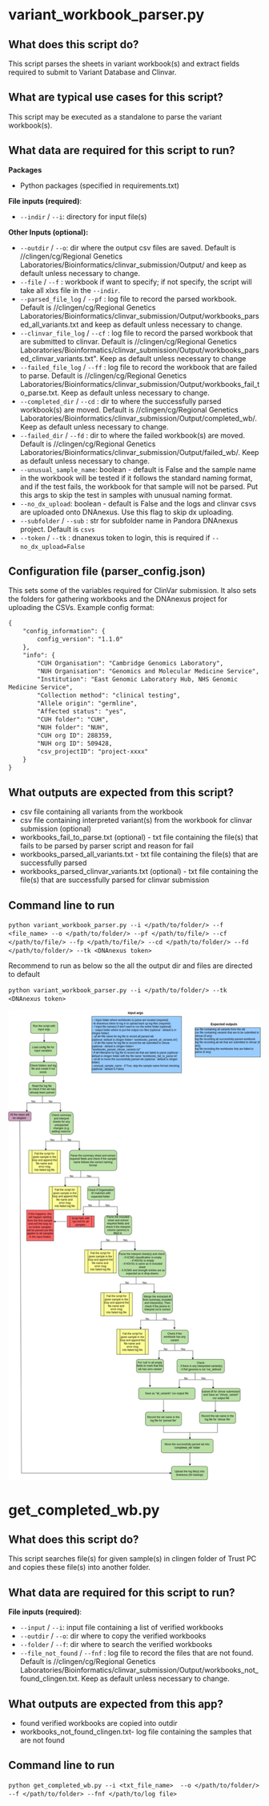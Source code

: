 # variant_workbook_parser.py

## What does this script do?

This script parses the sheets in variant workbook(s) and extract fields required to submit to Variant Database and Clinvar.

## What are typical use cases for this script?

This script may be executed as a standalone to parse the variant workbook(s).

## What data are required for this script to run?

**Packages**

* Python packages (specified in requirements.txt)

**File inputs (required)**:

- `--indir` / `--i`: directory for input file(s)

**Other Inputs (optional):**

- `--outdir` / `--o`: dir where the output csv files are saved. Default is //clingen/cg/Regional Genetics Laboratories/Bioinformatics/clinvar_submission/Output/ and keep as default unless necessary to change.
- `--file` / `--f` : workbook if want to specify; if not specify, the script will take all xlxs file in the `--indir`.
- `--parsed_file_log` / `--pf` : log file to record the parsed workbook. Default is //clingen/cg/Regional Genetics Laboratories/Bioinformatics/clinvar_submission/Output/workbooks_parsed_all_variants.txt and keep as default unless necessary to change.
- `--clinvar_file_log` / `--cf` : log file to record the parsed workbook that are submitted to clinvar. Default is
//clingen/cg/Regional Genetics Laboratories/Bioinformatics/clinvar_submission/Output/workbooks_parsed_clinvar_variants.txt". Keep as default unless necessary to change
- `--failed_file_log` / `--ff` : log file to record the workbook that are failed to parse. Default is //clingen/cg/Regional Genetics Laboratories/Bioinformatics/clinvar_submission/Output/workbooks_fail_to_parse.txt. Keep as default unless necessary to change.
- `--completed_dir` / `--cd` : dir to where the successfully parsed workbook(s) are moved. Default is //clingen/cg/Regional Genetics Laboratories/Bioinformatics/clinvar_submission/Output/completed_wb/. Keep as default unless necessary to change.
- `--failed_dir` / `--fd` : dir to where the failed workbook(s) are moved. Default is //clingen/cg/Regional Genetics Laboratories/Bioinformatics/clinvar_submission/Output/failed_wb/. Keep as default unless necessary to change.
- `--unusual_sample_name`: boolean - default is False and the sample name in the workbook will be tested if it follows the standard naming format, and if the test fails, the workbook for that sample will not be parsed. Put this args to skip the test in samples with unusual naming format.
- `--no_dx_upload`: boolean - default is False and the logs and clinvar csvs are uploaded onto DNAnexus. Use this flag to skip dx uploading.
- `--subfolder` / `--sub` : str for subfolder name in Pandora DNAnexus project. Default is `csvs`
- `--token` / `--tk` : dnanexus token to login, this is required if `--no_dx_upload=False`

## Configuration file (parser_config.json)
This sets some of the variables required for ClinVar submission. It also sets the folders for gathering workbooks and the DNAnexus project for uploading the CSVs.
Example config format:
```
{
    "config_information": {
        config_version": "1.1.0"
    },
    "info": {
        "CUH Organisation": "Cambridge Genomics Laboratory",
        "NUH Organisation": "Genomics and Molecular Medicine Service",
        "Institution": "East Genomic Laboratory Hub, NHS Genomic Medicine Service",
        "Collection method": "clinical testing",
        "Allele origin": "germline",
        "Affected status": "yes",
        "CUH folder": "CUH",
        "NUH folder": "NUH",
        "CUH org ID": 288359,
        "NUH org ID": 509428,
        "csv_projectID": "project-xxxx"
    }
}
```

## What outputs are expected from this script?
- csv file containing all variants from the workbook
- csv file containing interpreted variant(s) from the workbook for clinvar submission (optional)
- workbooks_fail_to_parse.txt (optional) - txt file containing the file(s) that fails to be parsed by parser script and reason for fail
- workbooks_parsed_all_variants.txt - txt file containing the file(s) that are successfully parsed
- workbooks_parsed_clinvar_variants.txt (optional) - txt file containing the file(s) that are successfully parsed for clinvar submission


## Command line to run
`python variant_workbook_parser.py --i </path/to/folder/> --f <file_name> --o </path/to/folder/> --pf </path/to/file/> --cf </path/to/file/> --fp </path/to/file/> --cd </path/to/folder/> --fd </path/to/folder/> --tk <DNAnexus token>`

Recommend to run as below so the all the output dir and files are directed to default

`python variant_workbook_parser.py --i </path/to/folder/> --tk <DNAnexus token>`

![Image of workflow](workbook_parser.drawio.png)

# get_completed_wb.py

## What does this script do?

This script searches file(s) for given sample(s) in clingen folder of Trust PC and copies these file(s) into another folder.

## What data are required for this script to run?

**File inputs (required)**:

- `--input` / `--i`: input file containing a list of verified workbooks
- `--outdir` / `--o`: dir where to copy the verified workbooks
- `--folder` / `--f`: dir where to search the verified workbooks
- `--file_not_found` / `--fnf` : log file to record the files that are not found. Default is //clingen/cg/Regional Genetics Laboratories/Bioinformatics/clinvar_submission/Output/workbooks_not_found_clingen.txt. Keep as default unless necessary to change.
## What outputs are expected from this app?
- found verified workbooks are copied into outdir
- workbooks_not_found_clingen.txt- log file containing the samples that are not found

## Command line to run
```python get_completed_wb.py --i <txt_file_name>  --o </path/to/folder/> --f </path/to/folder> --fnf </path/to/log file>```